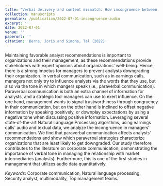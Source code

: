```yaml
---
title: "Verbal delivery and content mismatch: How incongruence between managers' tone of voice and word sentiment affects security analysts' recommendations"
collection: manuscripts
permalink: /publication/2022-07-01-incongruence-audio
excerpt: ''
date: 2022-07-01
venue: ''
paperurl: ''
citation: 'Berns, Joris and Simons, Tal (2022)'
---
```


Maintaining favorable analyst recommendations is important to organizations and their management, as these recommendations provide stakeholders with expert opinions about organizations' well-being. Hence, there is a strong impetus for managers to prevent analysts downgrading their organization. In verbal communication, such as in earnings calls, managers not only try to influence analysts via the words that they use, but also via the tone in which mangers speak (i.e., paraverbal communication). Paraverbal communication is both an extra channel of information for analysts, and a strategic tool managers can use to exert influence. On the one hand, management wants to signal trustworthiness through congruency in their communication, but on the other hand is inclined to offset negative information by speaking positively, or downplay expectations by using a negative tone when discussing positive information. Leveraging several state-of-the-art Natural Language Processing algorithms, using earnings calls' audio and textual data, we analyze the incongruence in managers' communication. We find that paraverbal communication affects analysts' recommendations and show which paraverbal strategies characterize organizations that are least likely to get downgraded. Our study therefore contributes to the literature on corporate communication, demonstrating the importance of verbal tone in managing the relationship with market intermediaries (analysts). Furthermore, this is one of the first studies in management that utilizes audio data quantitatively.

<i>Keywords</i>: Corporate communication, Natural language processing, Security analyst, multimodality, Top management teams.
